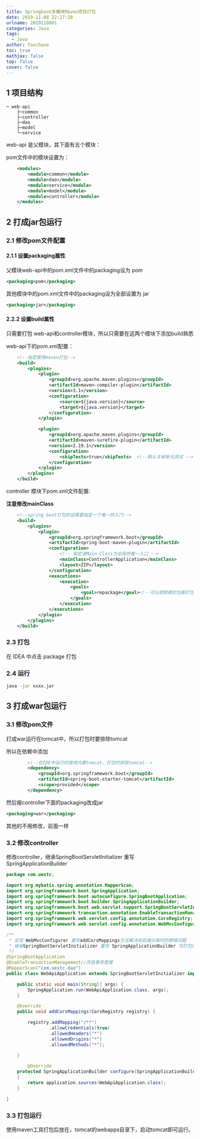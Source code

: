 ```yaml
---
title: Springboot多模块Maven项目打包
date: 2019-11-08 22:27:28
urlname: 2019110801
categories: Java
tags:
  - Java
author: foochane
toc: true
mathjax: false
top: false
cover: false
---
```



## 1 项目结构

```
─ web-api
    ├─common
    ├─controller
    ├─dao
    ├─model
    └─service
```

 web-api 是父模块，其下面有五个模块：

pom文件中的模块设置为：
```xml
    <modules>
        <module>common</module>
        <module>dao</module>
        <module>service</module>
        <module>model</module>
        <module>controller</module>
    </modules>
```

## 2 打成jar包运行
### 2.1 修改pom文件配置

#### 2.1.1 设置packaging属性
父模块web-api中的pom.xml文件中的packaging设为 pom
```xml
<packaging>pom</packaging> 

```

其他模块中的pom.xml文件中的packaging设为全部设置为 jar

```xml
<packaging>jar</packaging> 

```

#### 2.2.2  设置build属性

只需要打包 web-api和controller模块，所以只需要在这两个模块下添加build熟悉

web-api下的pom.xml配置：

```xml
    <!--指定使用maven打包-->
    <build>
        <plugins>
            <plugin>
                <groupId>org.apache.maven.plugins</groupId>
                <artifactId>maven-compiler-plugin</artifactId>
                <version>3.1</version>
                <configuration>
                    <source>${java.version}</source>
                    <target>${java.version}</target>
                </configuration>
            </plugin>

            <plugin>
                <groupId>org.apache.maven.plugins</groupId>
                <artifactId>maven-surefire-plugin</artifactId>
                <version>2.19.1</version>
                <configuration>
                    <skipTests>true</skipTests>  <!--默认关掉单元测试 -->
                </configuration>
            </plugin>
        </plugins>
    </build>
```

controller 模块下pom.xml文件配置:

**注意修改mainClass**

```xml
	<!--spring boot打包的话需要指定一个唯一的入门-->
	<build>
		<plugins>
			<plugin>
				<groupId>org.springframework.boot</groupId>
				<artifactId>spring-boot-maven-plugin</artifactId>
				<configuration>
					<!-- 指定该Main Class为全局的唯一入口 -->
					<mainClass>ControllerApplication</mainClass>
					<layout>ZIP</layout>
				</configuration>
				<executions>
					<execution>
						<goals>
							<goal>repackage</goal><!--可以把依赖的包都打包到生成的Jar包中-->
						</goals>
					</execution>
				</executions>
			</plugin>
		</plugins>
	</build>
```

### 2.3 打包

在 IDEA 中点击 package 打包

### 2.4 运行

```bash
java -jar xxxx.jar

```

## 3 打成war包运行

### 3.1 修改pom文件

打成war运行在tomcat中，所以打包时要排除tomcat

所以在依赖中添加
```xml
		<!--在IDE中运行时使用内置tomcat，打包时排除tomcat-->
		<dependency>
			<groupId>org.springframework.boot</groupId>
			<artifactId>spring-boot-starter-tomcat</artifactId>
			<scope>provided</scope>
		</dependency>
```

然后报controller下面的packaging改成jar

```xml
<packaging>war</packaging>

``` 

其他的不用修改，前面一样

### 3.2 修改controller

修改controller，继承SpringBootServletInitializer 重写 SpringApplicationBuilder

```java
package com.uestc;

import org.mybatis.spring.annotation.MapperScan;
import org.springframework.boot.SpringApplication;
import org.springframework.boot.autoconfigure.SpringBootApplication;
import org.springframework.boot.builder.SpringApplicationBuilder;
import org.springframework.boot.web.servlet.support.SpringBootServletInitializer;
import org.springframework.transaction.annotation.EnableTransactionManagement;
import org.springframework.web.servlet.config.annotation.CorsRegistry;
import org.springframework.web.servlet.config.annotation.WebMvcConfigurer;

/**
 * 实现 WebMvcConfigurer 重写addCorsMappings方法解决前后端分离时的跨域问题
 * 继承SpringBootServletInitializer 重写 SpringApplicationBuilder 可打包成war包放在tomcat下运行
 */
@SpringBootApplication
@EnableTransactionManagement//开启事务管理
@MapperScan("com.uestc.dao")
public class WebApiApplication extends SpringBootServletInitializer implements WebMvcConfigurer {

    public static void main(String[] args) {
        SpringApplication.run(WebApiApplication.class, args);
    }

    @Override
    public void addCorsMappings(CorsRegistry registry) {

        registry.addMapping("/**")
                .allowCredentials(true)
                .allowedHeaders("*")
                .allowedOrigins("*")
                .allowedMethods("*");

    }

    	@Override
	protected SpringApplicationBuilder configure(SpringApplicationBuilder application)
	{
		return application.sources(WebApiApplication.class);
	}

}
```

### 3.3 打包运行

使用maven工具打包后放在，tomcat的webapps目录下，启动tomcat即可运行。